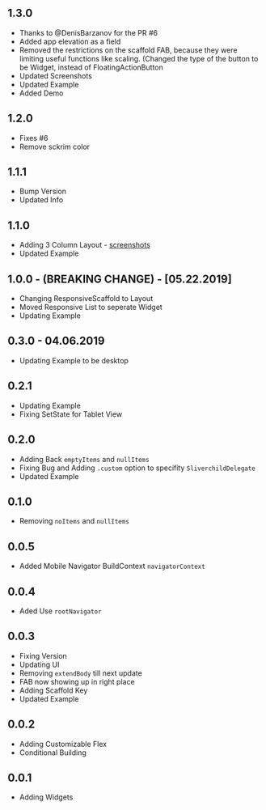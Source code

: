 ## 1.3.0

* Thanks to @DenisBarzanov for the PR #6
* Added app elevation as a field
* Removed the restrictions on the scaffold FAB, because they were limiting useful functions like scaling. (Changed the type of the button to be Widget, instead of FloatingActionButton
* Updated Screenshots
* Updated Example
* Added Demo

## 1.2.0

* Fixes #6
* Remove sckrim color

## 1.1.1

* Bump Version
* Updated Info

## 1.1.0

* Adding 3 Column Layout - [screenshots](https://github.com/fluttercommunity/responsive_scaffold/tree/dev/lib/templates/3-column)
* Updated Example

## 1.0.0 - (BREAKING CHANGE) - [05.22.2019]

* Changing ResponsiveScaffold to Layout
* Moved Responsive List to seperate Widget
* Updating Example


## 0.3.0 - 04.06.2019

* Updating Example to be desktop

## 0.2.1

* Updating Example
* Fixing SetState for Tablet View

## 0.2.0

* Adding Back `emptyItems` and `nullItems`
* Fixing Bug and Adding `.custom` option to specifity `SliverchildDelegate`
* Updated Example

## 0.1.0

* Removing `noItems` and `nullItems`

## 0.0.5

* Added Mobile Navigator BuildContext `navigatorContext`

## 0.0.4

* Aded Use `rootNavigator`

## 0.0.3

* Fixing Version
* Updating UI
* Removing `extendBody` till next update
* FAB now showing up in right place
* Adding Scaffold Key
* Updated Example

## 0.0.2

* Adding Customizable Flex
* Conditional Building

## 0.0.1

* Adding Widgets
